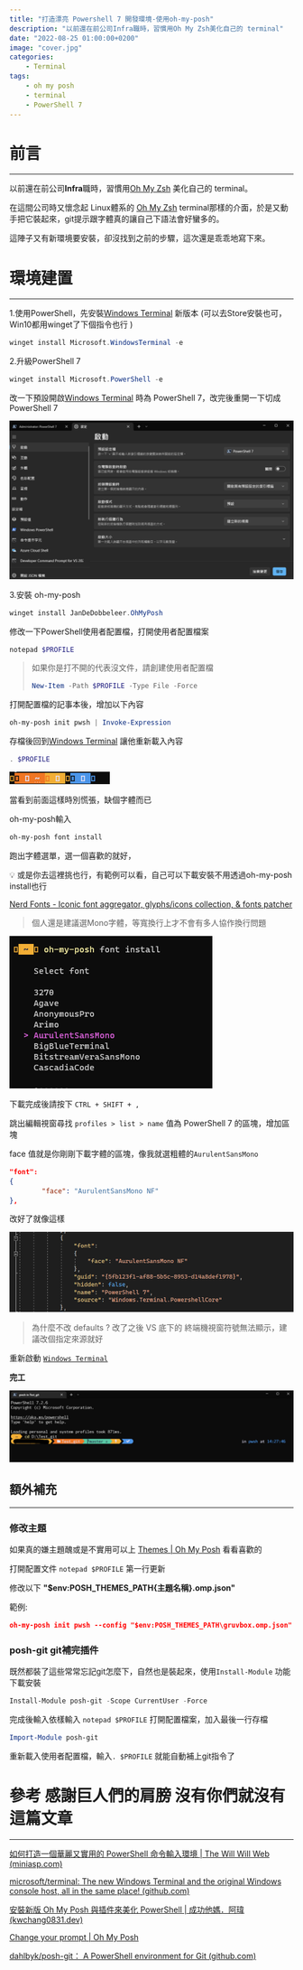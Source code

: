 ```yaml
---
title: "打造漂亮 Powershell 7 開發環境-使用oh-my-posh"
description: "以前還在前公司Infra職時，習慣用Oh My Zsh美化自己的 terminal"
date: "2022-08-25 01:00:00+0200"
image: "cover.jpg"
categories:
    - Terminal
tags:
    - oh my posh
	- terminal
	- PowerShell 7 
---
```



# 前言

---

以前還在前公司****Infra****職時，習慣用[Oh My Zsh](https://ohmyz.sh/) 美化自己的 terminal。

在這間公司時又懷念起 Linux體系的 [Oh My Zsh](https://ohmyz.sh/) terminal那樣的介面，於是又動手把它裝起來，git提示跟字體真的讓自己下語法會好蠻多的。

這陣子又有新環境要安裝，卻沒找到之前的步驟，這次還是乖乖地寫下來。

# 環境建置

---

1.使用PowerShell，先安裝[Windows Terminal](https://apps.microsoft.com/store/detail/windows-terminal/9N0DX20HK701?hl=zh-tw&gl=TW) 新版本
(可以去Store安裝也可，Win10都用winget了下個指令也行 )

```powershell
winget install Microsoft.WindowsTerminal -e
```

2.升級PowerShell 7 

```powershell
winget install Microsoft.PowerShell -e
```

改一下預設開啟[Windows Terminal](https://apps.microsoft.com/store/detail/windows-terminal/9N0DX20HK701?hl=zh-tw&gl=TW) 時為 PowerShell 7，改完後重開一下切成PowerShell 7

![5](5.png)

3.安裝 oh-my-posh

```powershell
winget install JanDeDobbeleer.OhMyPosh
```

修改一下PowerShell使用者配置檔，打開使用者配置檔案

```powershell
notepad $PROFILE
```

> 如果你是打不開的代表沒文件，請創建使用者配置檔
> 
> 
> ```powershell
> New-Item -Path $PROFILE -Type File -Force
> ```
> 

打開配置檔的記事本後，增加以下內容

```powershell
oh-my-posh init pwsh | Invoke-Expression
```

存檔後回到[Windows Terminal](https://apps.microsoft.com/store/detail/windows-terminal/9N0DX20HK701?hl=zh-tw&gl=TW) 讓他重新載入內容

```powershell
. $PROFILE
```

![當看到前面這樣時別慌張，缺個字體而已](1.png)

當看到前面這樣時別慌張，缺個字體而已

oh-my-posh輸入

```powershell
oh-my-posh font install
```

跑出字體選單，選一個喜歡的就好，

<aside>
💡 或是你去這裡挑也行，有範例可以看，自己可以下載安裝不用透過oh-my-posh install也行

[Nerd Fonts - Iconic font aggregator, glyphs/icons collection, & fonts patcher](https://www.nerdfonts.com/font-downloads)

</aside>

> 個人還是建議選Mono字體，等寬換行上才不會有多人協作換行問題
> 

![Untitled](2.png)

下載完成後請按下 `CTRL + SHIFT + ,` 

跳出編輯視窗尋找 `profiles > list > name` 值為 PowerShell 7 的區塊，增加區塊 

face 值就是你剛剛下載字體的區塊，像我就選粗體的`AurulentSansMono`

```json
"font": 
{
		"face": "AurulentSansMono NF"
},
```

改好了就像這樣

![3](3.png)

> 為什麼不改 defaults ? 
改了之後 VS 底下的 終端機視窗符號無法顯示，建議改個指定來源就好
> 

重新啟動 [`Windows Terminal`](https://apps.microsoft.com/store/detail/windows-terminal/9N0DX20HK701?hl=zh-tw&gl=TW)

**完工**

![Untitled](4.png)

## 額外補充

---

### 修改主題

如果真的嫌主題醜或是不實用可以上 [Themes | Oh My Posh](https://ohmyposh.dev/docs/themes) 看看喜歡的

打開配置文件 `notepad $PROFILE` 第一行更新

修改以下 **"$env:POSH_THEMES_PATH\{主題名稱}.omp.json"**  

範例:

```json
oh-my-posh init pwsh --config "$env:POSH_THEMES_PATH\gruvbox.omp.json" | Invoke-Expression
```

### ****posh-git git補完插件****

既然都裝了這些常常忘記git怎麼下，自然也是裝起來，使用`Install-Module` 功能下載安裝

```powershell
Install-Module posh-git -Scope CurrentUser -Force
```

完成後輸入依樣輸入 `notepad $PROFILE` 打開配置檔案，加入最後一行存檔

```powershell
Import-Module posh-git
```

重新載入使用者配置檔，輸入`. $PROFILE` 就能自動補上git指令了

# 參考 感謝巨人們的肩膀 沒有你們就沒有這篇文章

---

[如何打造一個華麗又實用的 PowerShell 命令輸入環境 | The Will Will Web (miniasp.com)](https://blog.miniasp.com/post/2021/11/24/PowerShell-prompt-with-Oh-My-Posh-and-Windows-Terminal)

[microsoft/terminal: The new Windows Terminal and the original Windows console host, all in the same place! (github.com)](https://github.com/microsoft/terminal)

[安裝新版 Oh My Posh 與插件來美化 PowerShell | 成功他媽．阿瑋 (kwchang0831.dev)](https://www.kwchang0831.dev/dev-env/pwsh/oh-my-posh#%E6%9B%B4%E6%94%B9-oh-my-posh-%E4%B8%BB%E9%A1%8C)

[Change your prompt | Oh My Posh](https://ohmyposh.dev/docs/installation/prompt)

[dahlbyk/posh-git： A PowerShell environment for Git (github.com)](https://github.com/dahlbyk/posh-git)